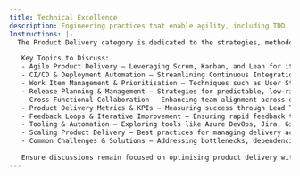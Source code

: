 ```yaml
---
title: Technical Excellence
description: Engineering practices that enable agility, including TDD, CI/CD, modular architecture, and emergent design.
Instructions: |-
  The Product Delivery category is dedicated to the strategies, methodologies, and best practices that drive efficient, predictable, and high-quality software delivery. Discussions should focus on planning, execution, testing, deployment, and continuous improvement to ensure that products meet customer needs and business objectives.

   Key Topics to Discuss:
   - Agile Product Delivery – Leveraging Scrum, Kanban, and Lean for iterative, value-driven delivery.
   - CI/CD & Deployment Automation – Streamlining Continuous Integration and Continuous Delivery (CI/CD) for fast, reliable releases.
   - Work Item Management & Prioritisation – Techniques such as User Story Mapping, backlog refinement, and value-based prioritisation.
   - Release Planning & Management – Strategies for predictable, low-risk, and customer-focused software releases.
   - Cross-Functional Collaboration – Enhancing team alignment across development, testing, security, and operations.
   - Product Delivery Metrics & KPIs – Measuring success through Lead Time, Cycle Time, Deployment Frequency, and DORA metrics.
   - Feedback Loops & Iterative Improvement – Ensuring rapid feedback to enhance product-market fit and quality.
   - Tooling & Automation – Exploring tools like Azure DevOps, Jira, GitHub Actions, and feature flagging platforms.
   - Scaling Product Delivery – Best practices for managing delivery across multiple teams and large enterprises.
   - Common Challenges & Solutions – Addressing bottlenecks, dependencies, and delays in product delivery.
   
   Ensure discussions remain focused on optimising product delivery within Agile and DevOps environments, with an emphasis on delivering value to customers efficiently and sustainably.
---
```

